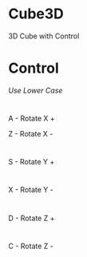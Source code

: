 # Cube3D
3D Cube with Control
# Control
*Use Lower Case*
#
A - Rotate X +

Z - Rotate X -
#
S - Rotate Y +
#
X - Rotate Y -
#
D - Rotate Z +
#
C - Rotate Z -
